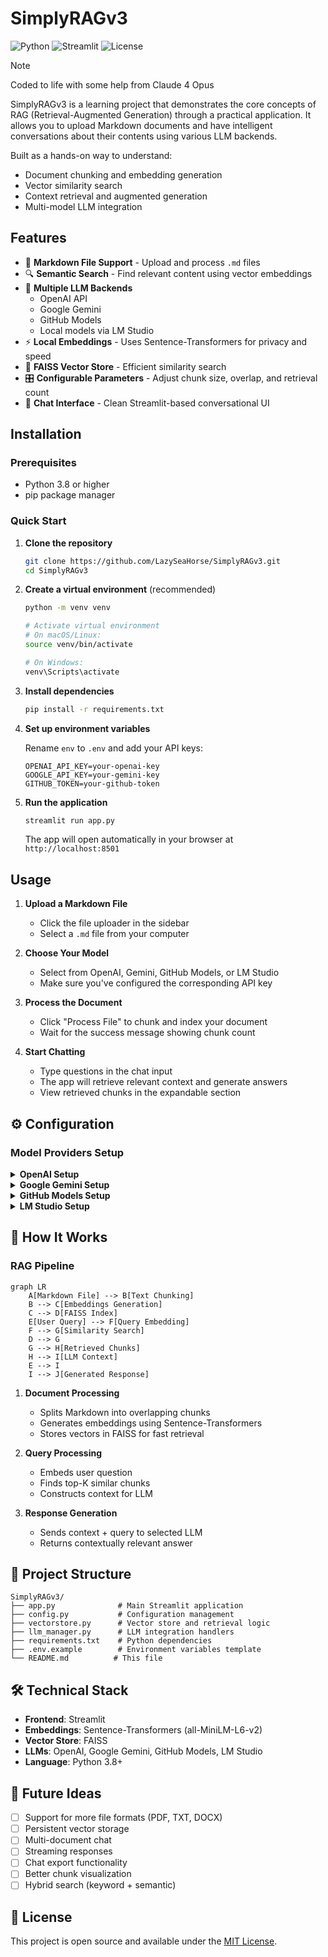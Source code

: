# SimplyRAGv3

![Python](https://img.shields.io/badge/python-v3.8+-blue.svg)
![Streamlit](https://img.shields.io/badge/streamlit-1.32.0-red.svg)
![License](https://img.shields.io/badge/license-MIT-green.svg)

> [!NOTE]
> Coded to life with some help from Claude 4 Opus

SimplyRAGv3 is a learning project that demonstrates the core concepts of RAG (Retrieval-Augmented Generation) through a practical application. It allows you to upload Markdown documents and have intelligent conversations about their contents using various LLM backends.

Built as a hands-on way to understand:
- Document chunking and embedding generation
- Vector similarity search
- Context retrieval and augmented generation
- Multi-model LLM integration

## Features

- 📄 **Markdown File Support** - Upload and process `.md` files
- 🔍 **Semantic Search** - Find relevant content using vector embeddings
- 🤖 **Multiple LLM Backends**
  - OpenAI API
  - Google Gemini
  - GitHub Models
  - Local models via LM Studio
- ⚡ **Local Embeddings** - Uses Sentence-Transformers for privacy and speed
- 💾 **FAISS Vector Store** - Efficient similarity search
- 🎛️ **Configurable Parameters** - Adjust chunk size, overlap, and retrieval count
- 💬 **Chat Interface** - Clean Streamlit-based conversational UI

## Installation

### Prerequisites
- Python 3.8 or higher
- pip package manager

### Quick Start

1. **Clone the repository**
   ```bash
   git clone https://github.com/LazySeaHorse/SimplyRAGv3.git
   cd SimplyRAGv3
   ```

2. **Create a virtual environment** (recommended)
   ```bash
   python -m venv venv
   
   # Activate virtual environment
   # On macOS/Linux:
   source venv/bin/activate
   
   # On Windows:
   venv\Scripts\activate
   ```

3. **Install dependencies**
   ```bash
   pip install -r requirements.txt
   ```

4. **Set up environment variables**
   
   Rename `env` to `.env` and add your API keys:
   ```env
   OPENAI_API_KEY=your-openai-key
   GOOGLE_API_KEY=your-gemini-key
   GITHUB_TOKEN=your-github-token
   ```

5. **Run the application**
   ```bash
   streamlit run app.py
   ```

   The app will open automatically in your browser at `http://localhost:8501`

## Usage

1. **Upload a Markdown File**
   - Click the file uploader in the sidebar
   - Select a `.md` file from your computer

2. **Choose Your Model**
   - Select from OpenAI, Gemini, GitHub Models, or LM Studio
   - Make sure you've configured the corresponding API key

3. **Process the Document**
   - Click "Process File" to chunk and index your document
   - Wait for the success message showing chunk count

4. **Start Chatting**
   - Type questions in the chat input
   - The app will retrieve relevant context and generate answers
   - View retrieved chunks in the expandable section

## ⚙️ Configuration

### Model Providers Setup

<details>
<summary><b>OpenAI Setup</b></summary>

1. Get API key from [OpenAI Platform](https://platform.openai.com/api-keys)
2. Add to `.env`: `OPENAI_API_KEY=sk-...`
3. Choose model
</details>

<details>
<summary><b>Google Gemini Setup</b></summary>

1. Get API key from [Google AI Studio](https://makersuite.google.com/app/apikey)
2. Add to `.env`: `GOOGLE_API_KEY=...`
3. Default model
</details>

<details>
<summary><b>GitHub Models Setup</b></summary>

1. Create token at [GitHub Settings](https://github.com/settings/tokens)
2. Add to `.env`: `GITHUB_TOKEN=ghp_...`
3. Requires GitHub Copilot subscription
</details>

<details>
<summary><b>LM Studio Setup</b></summary>

1. Download [LM Studio](https://lmstudio.ai/)
2. Load a model and start local server
3. Default endpoint: `http://localhost:1234/v1`
</details>

## 🧠 How It Works

### RAG Pipeline

```mermaid
graph LR
    A[Markdown File] --> B[Text Chunking]
    B --> C[Embeddings Generation]
    C --> D[FAISS Index]
    E[User Query] --> F[Query Embedding]
    F --> G[Similarity Search]
    D --> G
    G --> H[Retrieved Chunks]
    H --> I[LLM Context]
    E --> I
    I --> J[Generated Response]
```

1. **Document Processing**
   - Splits Markdown into overlapping chunks
   - Generates embeddings using Sentence-Transformers
   - Stores vectors in FAISS for fast retrieval

2. **Query Processing**
   - Embeds user question
   - Finds top-K similar chunks
   - Constructs context for LLM

3. **Response Generation**
   - Sends context + query to selected LLM
   - Returns contextually relevant answer

## 📁 Project Structure

```
SimplyRAGv3/
├── app.py              # Main Streamlit application
├── config.py           # Configuration management
├── vectorstore.py      # Vector store and retrieval logic
├── llm_manager.py      # LLM integration handlers
├── requirements.txt    # Python dependencies
├── .env.example        # Environment variables template
└── README.md          # This file
```

## 🛠️ Technical Stack

- **Frontend**: Streamlit
- **Embeddings**: Sentence-Transformers (all-MiniLM-L6-v2)
- **Vector Store**: FAISS
- **LLMs**: OpenAI, Google Gemini, GitHub Models, LM Studio
- **Language**: Python 3.8+

## 🎯 Future Ideas

- [ ] Support for more file formats (PDF, TXT, DOCX)
- [ ] Persistent vector storage
- [ ] Multi-document chat
- [ ] Streaming responses
- [ ] Chat export functionality
- [ ] Better chunk visualization
- [ ] Hybrid search (keyword + semantic)

## 📄 License

This project is open source and available under the [MIT License](LICENSE).
